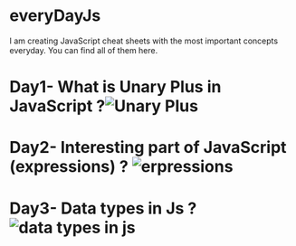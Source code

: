 # everyDayJs
I am creating JavaScript cheat sheets with the most important concepts everyday. You can find all of them here.


# Day1- What is Unary Plus in JavaScript ?![Unary Plus](https://user-images.githubusercontent.com/128289218/228983512-86496b98-44fd-4665-a42f-a890f26c1ccb.png)
# Day2- Interesting part of JavaScript (expressions) ? ![erpressions](https://user-images.githubusercontent.com/128289218/229232643-cf19e43f-a611-4a1c-9748-ec5ffc7e519d.png)
# Day3- Data types in Js ?![data types in js](https://user-images.githubusercontent.com/128289218/229313972-670dd18a-80f8-47e0-b48f-cf34ba2c66f6.png)

